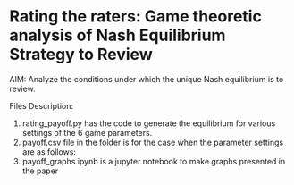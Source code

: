 # Rating the raters: Game theoretic analysis of Nash Equilibrium Strategy to Review

AIM: Analyze the conditions under which the unique Nash equilibrium is to review.

Files Description:
1. rating_payoff.py has the code to generate the equilibrium for various settings of the 6 game parameters.
2. payoff.csv file in the folder is for the case when the parameter settings are as follows: 
3. payoff_graphs.ipynb is a jupyter notebook to make graphs presented in the paper 

